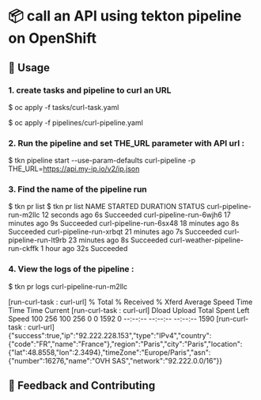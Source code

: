 # 📦 call an API using tekton pipeline on OpenShift

## 🚀 Usage

### 1. create tasks and pipeline to curl an URL

$ oc apply -f tasks/curl-task.yaml

$ oc apply -f pipelines/curl-pipeline.yaml

### 2. Run the pipeline and set THE_URL parameter with API url :

$ tkn pipeline start --use-param-defaults  curl-pipeline -p THE_URL=https://api.my-ip.io/v2/ip.json

### 3. Find the name of the pipeline run

$ tkn pr list
$ tkn pr list
NAME                              STARTED          DURATION   STATUS
curl-pipeline-run-m2llc           12 seconds ago   6s         Succeeded
curl-pipeline-run-6wjh6           17 minutes ago   9s         Succeeded
curl-pipeline-run-6sx48           18 minutes ago   8s         Succeeded
curl-pipeline-run-xrbqt           21 minutes ago   7s         Succeeded
curl-pipeline-run-lt9rb           23 minutes ago   8s         Succeeded
curl-weather-pipeline-run-ckffk   1 hour ago       32s        Succeeded


### 4. View the logs of the pipeline :

$ tkn pr logs curl-pipeline-run-m2llc

[run-curl-task : curl-url]   % Total    % Received % Xferd  Average Speed   Time    Time     Time  Current
[run-curl-task : curl-url]                                  Dload  Upload   Total   Spent    Left  Speed
100   256  100   256    0     0   1592      0 --:--:-- --:--:-- --:--:--  1590
[run-curl-task : curl-url] {"success":true,"ip":"92.222.228.153","type":"IPv4","country":{"code":"FR","name":"France"},"region":"Paris","city":"Paris","location":{"lat":48.8558,"lon":2.3494},"timeZone":"Europe/Paris","asn":{"number":16276,"name":"OVH SAS","network":"92.222.0.0/16"}}


## 💭 Feedback and Contributing









